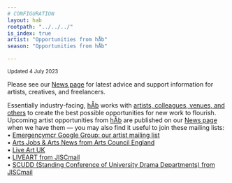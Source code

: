 ```yaml
---
# CONFIGURATION
layout: hab
rootpath: "../../../"
is_index: true
artist: "Opportunities from hÅb"
season: "Opportunities from hÅb"

---
```

<small>Updated 4 July 2023</small>        
        
Please see our [News page](/news/#artists) for latest advice and support information for artists, creatives, and freelancers.         
         
Essentially industry-facing, [hÅb](/hab) works with [artists, colleagues, venues, and others](/hab/partners) to create the best possible opportunities for new work to flourish. Upcoming artist opportunities from [hÅb](/hab) are published on our [News page](/news/#artists) when we have them — you may also find it useful to join these mailing lists:         
• [Emergencymcr Google Group: our artist mailing list](/hab/emergencymcr)         
• <a href="http://artsjobs.org.uk/subscribe" target="_blank">Arts Jobs & Arts News from Arts Council England</a>        
• <a href="http://liveartuk.org/pages/sign-up" target="_blank">Live Art UK</a>         
• <a href="http://jiscmail.ac.uk/cgi-bin/webadmin?A0=LIVEART" target="_blank">LIVEART from JISCmail</a>         
• <a href="http://jiscmail.ac.uk/cgi-bin/webadmin?A0=SCUDD" target="_blank">SCUDD (Standing Conference of University Drama Departments) from JISCmail</a>
